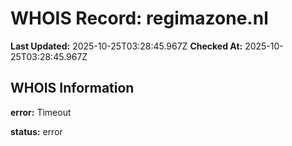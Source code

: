 # WHOIS Record: regimazone.nl

**Last Updated:** 2025-10-25T03:28:45.967Z
**Checked At:** 2025-10-25T03:28:45.967Z

## WHOIS Information

**error:** Timeout

**status:** error

